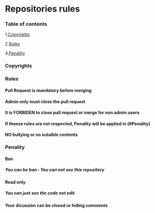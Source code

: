 # Repositories rules
### Table of contents
1.[Copyrights](#Copyrights)

2.[Rules](#Rules)


4.[Penality](#Penality)

### Copyrights


### Rules
#### Pull Request is mandatory before merging

#### Admin only must close the pull request


#### It is FORBIDEN to close pull request or merge for non admin users


#### If theese rules are not respected, Penality will be applied in (#Penality)

#### NO bullying or no sutaible contents 


### Penality

#### Ban
##### You can be ban : You can not see this repository


#### Read only 
##### You can just see the code not edit

#### Your dicussion can be closed or hiding comments
